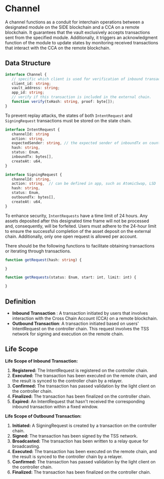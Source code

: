 # Channel

A channel functions as a conduit for interchain operations between a designated module on the SIDE blockchain and a CCA on a remote blockchain. It guarantees that the vault exclusively accepts transactions sent from the specified module. Additionally, it triggers an acknowledgment function of the module to update states by monitoring received transactions that interact with the CCA on the remote blockchain.

## Data Structure
```ts
interface Channel {
   // specific which client is used for verification of inbound transaction. 
   client_id: string;
   vault_address: string;
   app_id: string;
   // verify if this transaction is included in the external chain.
   function verify(txHash: string, proof: byte[]);
}
```


To prevent replay attacks, the states of both `IntentRequest` and `SigningRequest` transactions must be stored on the state chain.

```ts
interface IntentRequest {
   channelId: string
   action: string,
   expectedSender: string, // the expected sender of inboundTx on counterparty chain
   hash: string,
   status: Enum,
   inboundTx: bytes[],
   createAt: u64,
}

interface SigningRequest {
   channelId: string,
   action: string,  // can be defined in app, such as AtomicSwap, LSD
   hash: string,
   status: Enum,
   outboundTx: bytes[],
   createAt: u64,
}
```

To enhance security, `IntentRequests` have a time limit of 24 hours. Any assets deposited after this designated time frame will not be processed and, consequently, will be forfeited. Users must adhere to the 24-hour limit to ensure the successful completion of the asset deposit on the external chain. Additionally, only one open request is allowed per account.

There should be the following functions to facilitate obtaining transactions or iterating through transactions.

```ts
function getRequest(hash: string) {

}

function getRequests(status: Enum, start: int, limit: int) {

}
```

## Definition

 - **Inbound Transaction** : A transaction initiated by users that involves interaction with the Cross Chain Account (CCA) on a remote blockchain.
 - **Outbound Transaction**: A transaction initiated based on users' IntentRequest on the controller chain. This request involves the TSS network for signing and execution on the remote chain.

## Life Scope

**Life Scope of Inbound Transaction:**
1. **Registered:** The IntentRequest is registered on the controller chain.
2. **Executed:** The transaction has been executed on the remote chain, and the result is synced to the controller chain by a relayer.
3. **Confirmed:** The transaction has passed validation by the light client on the controller chain.
4. **Finalized:** The transaction has been finalized on the controller chain.
5. **Expired:** An IntentRequest that hasn't received the corresponding inbound transaction within a fixed window.

**Life Scope of Outbound Transaction:**
1. **Initiated:** A SigningRequest is created by a transaction on the controller chain.
2. **Signed:** The transaction has been signed by the TSS network.
3. **Broadcasted:** The transaction has been written to a relay queue for broadcasting.
4. **Executed:** The transaction has been executed on the remote chain, and the result is synced to the controller chain by a relayer.
5. **Confirmed:** The transaction has passed validation by the light client on the controller chain.
6. **Finalized:** The transaction has been finalized on the controller chain.

